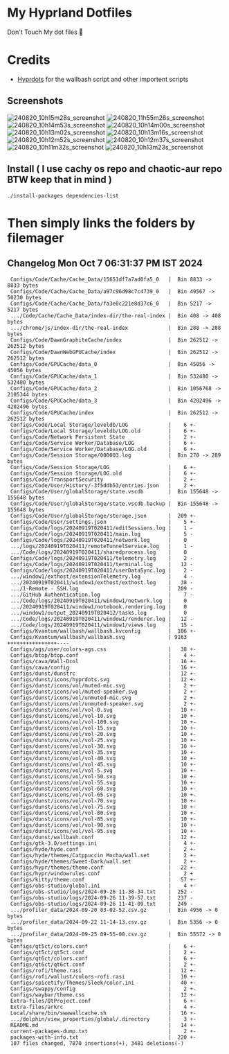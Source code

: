 # My Hyprland Dotfiles
  Don't Touch My dot files 🙂
 

# Credits
- [Hyprdots](https://github.com/prasanthrangan/hyprdots) for the wallbash script and other importent scripts

## Screenshots
![240820_10h15m28s_screenshot](https://github.com/user-attachments/assets/8aaad8cb-e78d-4759-a6ea-915c0e37c3b5)
![240820_11h55m26s_screenshot](https://github.com/user-attachments/assets/ae43e6e7-add8-498c-b259-99ba6df4f33b)
![240820_10h14m53s_screenshot](https://github.com/user-attachments/assets/a1a739b8-4838-4f06-98db-be918e2015af)
![240820_10h14m00s_screenshot](https://github.com/user-attachments/assets/5f267d64-b9d6-4261-8ef8-edfbc5ba6ec4)
![240820_10h13m02s_screenshot](https://github.com/user-attachments/assets/f5edfff4-af59-4760-b503-04198769a2ff)
![240820_10h13m16s_screenshot](https://github.com/user-attachments/assets/15880e4d-aacd-4680-9334-ea787826ddd7)
![240820_10h12m52s_screenshot](https://github.com/user-attachments/assets/21a78295-02d1-4c96-9a24-dcff256fe552)
![240820_10h12m37s_screenshot](https://github.com/user-attachments/assets/b9224ad0-5739-4cf5-ba1d-aea36b0a3b6a)
![240820_10h11m32s_screenshot](https://github.com/user-attachments/assets/53774a21-02a5-489a-bbb1-25ba0bdc697d)
![240820_10h13m23s_screenshot](https://github.com/user-attachments/assets/d07fb201-ba3b-4d7b-90a1-6f9f122a3e63)

## Install ( I use cachy os repo and chaotic-aur repo BTW keep that in mind )
``` ./install-packages dependencies-list ```

# Then simply links the folders by filemager
 
## Changelog Mon Oct  7 06:31:37 PM IST 2024
```
 Configs/Code/Cache/Cache_Data/15651df7a7ad0fa5_0   |  Bin 8833 -> 8833 bytes
 Configs/Code/Cache/Cache_Data/a97c96d98c7c4739_0   |  Bin 49567 -> 50230 bytes
 Configs/Code/Cache/Cache_Data/fa3e0c221e8d37c6_0   |  Bin 5217 -> 5217 bytes
 .../Code/Cache/Cache_Data/index-dir/the-real-index |  Bin 408 -> 408 bytes
 .../chrome/js/index-dir/the-real-index             |  Bin 288 -> 288 bytes
 Configs/Code/DawnGraphiteCache/index               |  Bin 262512 -> 262512 bytes
 Configs/Code/DawnWebGPUCache/index                 |  Bin 262512 -> 262512 bytes
 Configs/Code/GPUCache/data_0                       |  Bin 45056 -> 45056 bytes
 Configs/Code/GPUCache/data_1                       |  Bin 532480 -> 532480 bytes
 Configs/Code/GPUCache/data_2                       |  Bin 1056768 -> 2105344 bytes
 Configs/Code/GPUCache/data_3                       |  Bin 4202496 -> 4202496 bytes
 Configs/Code/GPUCache/index                        |  Bin 262512 -> 262512 bytes
 Configs/Code/Local Storage/leveldb/LOG             |    6 +-
 Configs/Code/Local Storage/leveldb/LOG.old         |    6 +-
 Configs/Code/Network Persistent State              |    2 +-
 Configs/Code/Service Worker/Database/LOG           |    6 +-
 Configs/Code/Service Worker/Database/LOG.old       |    6 +-
 Configs/Code/Session Storage/000003.log            |  Bin 270 -> 289 bytes
 Configs/Code/Session Storage/LOG                   |    6 +-
 Configs/Code/Session Storage/LOG.old               |    6 +-
 Configs/Code/TransportSecurity                     |    2 +-
 Configs/Code/User/History/-3f5ddb53/entries.json   |    2 +-
 Configs/Code/User/globalStorage/state.vscdb        |  Bin 155648 -> 155648 bytes
 Configs/Code/User/globalStorage/state.vscdb.backup |  Bin 155648 -> 155648 bytes
 Configs/Code/User/globalStorage/storage.json       |  209 +-
 Configs/Code/User/settings.json                    |    5 +-
 Configs/Code/logs/20240919T020411/editSessions.log |    1 -
 Configs/Code/logs/20240919T020411/main.log         |    5 -
 Configs/Code/logs/20240919T020411/network.log      |    0
 .../logs/20240919T020411/remoteTunnelService.log   |    1 -
 .../Code/logs/20240919T020411/sharedprocess.log    |    0
 Configs/Code/logs/20240919T020411/telemetry.log    |    2 -
 Configs/Code/logs/20240919T020411/terminal.log     |   12 -
 Configs/Code/logs/20240919T020411/userDataSync.log |    2 -
 .../window1/exthost/extensionTelemetry.log         |    4 -
 .../20240919T020411/window1/exthost/exthost.log    |   38 -
 .../1-Remote - SSH.log                             |  209 -
 .../GitHub Authentication.log                      |    7 -
 .../Code/logs/20240919T020411/window1/network.log  |    0
 .../20240919T020411/window1/notebook.rendering.log |    0
 .../window1/output_20240919T020412/tasks.log       |    0
 .../Code/logs/20240919T020411/window1/renderer.log |   12 -
 .../Code/logs/20240919T020411/window1/views.log    |   15 -
 Configs/Kvantum/wallbash/wallbash.kvconfig         |  106 +-
 Configs/Kvantum/wallbash/wallbash.svg              | 9163 ++++++++++++++++----
 Configs/ags/user/colors-ags.css                    |   38 +-
 Configs/btop/btop.conf                             |    4 +-
 Configs/cava/Wall-Dcol                             |   16 +-
 Configs/cava/config                                |   16 +-
 Configs/dunst/dunstrc                              |   12 +-
 Configs/dunst/icons/hyprdots.svg                   |   12 +-
 Configs/dunst/icons/vol/muted-mic.svg              |    2 +-
 Configs/dunst/icons/vol/muted-speaker.svg          |    2 +-
 Configs/dunst/icons/vol/unmuted-mic.svg            |    2 +-
 Configs/dunst/icons/vol/unmuted-speaker.svg        |    2 +-
 Configs/dunst/icons/vol/vol-0.svg                  |   10 +-
 Configs/dunst/icons/vol/vol-10.svg                 |   10 +-
 Configs/dunst/icons/vol/vol-100.svg                |   10 +-
 Configs/dunst/icons/vol/vol-15.svg                 |   10 +-
 Configs/dunst/icons/vol/vol-20.svg                 |   10 +-
 Configs/dunst/icons/vol/vol-25.svg                 |   10 +-
 Configs/dunst/icons/vol/vol-30.svg                 |   10 +-
 Configs/dunst/icons/vol/vol-35.svg                 |   10 +-
 Configs/dunst/icons/vol/vol-40.svg                 |   10 +-
 Configs/dunst/icons/vol/vol-45.svg                 |   10 +-
 Configs/dunst/icons/vol/vol-5.svg                  |   10 +-
 Configs/dunst/icons/vol/vol-50.svg                 |   10 +-
 Configs/dunst/icons/vol/vol-55.svg                 |   10 +-
 Configs/dunst/icons/vol/vol-60.svg                 |   10 +-
 Configs/dunst/icons/vol/vol-65.svg                 |   10 +-
 Configs/dunst/icons/vol/vol-70.svg                 |   10 +-
 Configs/dunst/icons/vol/vol-75.svg                 |   10 +-
 Configs/dunst/icons/vol/vol-80.svg                 |   10 +-
 Configs/dunst/icons/vol/vol-85.svg                 |   10 +-
 Configs/dunst/icons/vol/vol-90.svg                 |   10 +-
 Configs/dunst/icons/vol/vol-95.svg                 |   10 +-
 Configs/dunst/wallbash.conf                        |   12 +-
 Configs/gtk-3.0/settings.ini                       |    4 +-
 Configs/hyde/hyde.conf                             |    2 +-
 Configs/hyde/themes/Catppuccin Mocha/wall.set      |    2 +-
 Configs/hyde/themes/Sweet-Dark/wall.set            |    2 +-
 Configs/hypr/themes/theme.conf                     |   22 +-
 Configs/hypr/windowrules.conf                      |    2 +
 Configs/kitty/theme.conf                           |   57 +-
 Configs/obs-studio/global.ini                      |    4 +-
 Configs/obs-studio/logs/2024-09-26 11-38-34.txt    |  252 -
 Configs/obs-studio/logs/2024-09-26 11-39-57.txt    |  237 -
 Configs/obs-studio/logs/2024-09-26 11-41-09.txt    |  249 -
 .../profiler_data/2024-09-20 03-02-52.csv.gz       |  Bin 4956 -> 0 bytes
 .../profiler_data/2024-09-22 11-14-13.csv.gz       |  Bin 5356 -> 0 bytes
 .../profiler_data/2024-09-25 09-55-00.csv.gz       |  Bin 55572 -> 0 bytes
 Configs/qt5ct/colors.conf                          |    6 +-
 Configs/qt5ct/qt5ct.conf                           |    2 +-
 Configs/qt6ct/colors.conf                          |    6 +-
 Configs/qt6ct/qt6ct.conf                           |    2 +-
 Configs/rofi/theme.rasi                            |   12 +-
 Configs/rofi/wallust/colors-rofi.rasi              |   10 +-
 Configs/spicetify/Themes/Sleek/color.ini           |   40 +-
 Configs/swappy/config                              |    2 +-
 Configs/waybar/theme.css                           |   12 +-
 Extra-files/QtProject.conf                         |    6 +-
 Extra-files/arkrc                                  |    4 +-
 Local/share/bin/swwwallcache.sh                    |   16 +-
 .../dolphin/view_properties/global/.directory      |    3 +-
 README.md                                          |   14 +-
 current-packages-dump.txt                          |    2 +-
 packages-with-info.txt                             |  220 +-
 107 files changed, 7870 insertions(+), 3481 deletions(-)
```
 
